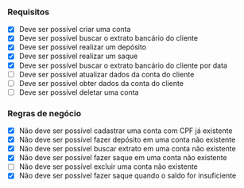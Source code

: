 ### Requisitos
- [X] Deve ser possível criar uma conta <br>
- [x] Deve ser possível buscar o extrato bancário do cliente <br>
- [x] Deve ser possível realizar um depósito <br>
- [x] Deve ser possível realizar um saque <br>
- [x] Deve ser possível buscar o extrato bancário do cliente por data <br>
- [ ] Deve ser possível atualizar dados da conta do cliente <br>
- [ ] Deve ser possível obter dados da conta do cliente <br>
- [ ] Deve ser possível deletar uma conta <br>

### Regras de negócio
- [x] Não deve ser possível cadastrar uma conta com CPF já existente <br>
- [x] Não deve ser possível fazer depósito em uma conta não existente <br>
- [x] Não deve ser possível buscar extrato em uma conta não existente <br>
- [x] Não deve ser possível fazer saque em uma conta não existente <br>
- [ ] Não deve ser possível excluir uma conta não existente <br>
- [x] Não deve ser possível fazer saque quando o saldo for insuficiente <br>
